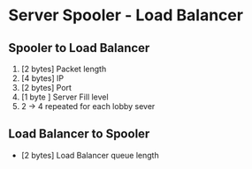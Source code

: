 # Server Spooler - Load Balancer

## Spooler to Load Balancer
1. [2 bytes] Packet length
2. [4 bytes] IP
3. [2 bytes] Port
4. [1 byte ] Server Fill level
5. 2 -> 4 repeated for each lobby sever

## Load Balancer to Spooler
- [2 bytes] Load Balancer queue length